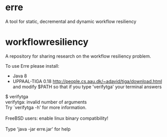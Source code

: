 # erre
A tool for static, decremental and dynamic workflow resiliency
# workflowresiliency
A repository for sharing research on the workflow resiliency problem.

To use Erre please install:
- Java 8
- UPPAAL-TIGA 0.18 http://people.cs.aau.dk/~adavid/tiga/download.html and modify $PATH so that if you type 'verifytga' your terminal answers

$ verifytga<br/>
verifytga: invalid number of arguments<br/>
Try `verifytga -h' for more information.<br/>
<br/>
FreeBSD users: enable linux binary compatibility!<br/>
<br/>
Type 'java -jar erre.jar' for help
